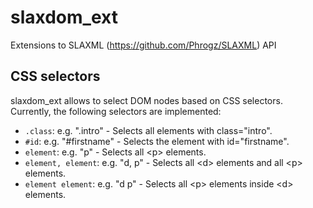 # slaxdom_ext
Extensions to SLAXML (https://github.com/Phrogz/SLAXML) API


## CSS selectors
slaxdom_ext allows to select DOM nodes based on CSS selectors. Currently, the
following selectors are implemented:

  * `.class`: e.g. ".intro" - Selects all elements with class="intro".
  * `#id`: e.g. "#firstname" - Selects the element with id="firstname".
  * `element`: e.g. "p" - Selects all &lt;p&gt; elements.
  * `element, element`: e.g. "d, p" - Selects all &lt;d&gt; elements and all
    &lt;p&gt; elements.
  * `element element`: e.g. "d p" - Selects all &lt;p&gt; elements inside
    &lt;d&gt; elements.

